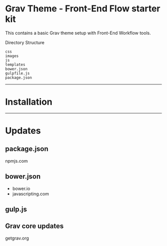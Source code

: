 # Grav Theme - Front-End Flow starter kit

This contains a basic Grav theme setup with Front-End Workflow tools.

Directory Structure

```
css
images
js
templates
bower.json
gulpfile.js
package.json
```

-----

# Installation

-----

# Updates

## package.json

npmjs.com



## bower.json

- bower.io
- javascripting.com



## gulp.js



## Grav core updates

getgrav.org
